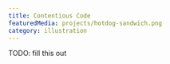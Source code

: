 ```yaml
---
title: Contentious Code
featuredMedia: projects/hotdog-sandwich.png
category: illustration
---
```


TODO: fill this out
